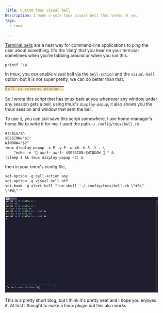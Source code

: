 ```yaml
---
Title: Custom tmux visual bell
Description: I made a cute tmux visual bell that barks at you
Tags: 
  - tmux

---
```


[Terminal bells](https://en.wikipedia.org/wiki/Bell_character) are a neat way
for command-line applications to ping the user about something. It's the 'ding'
that you hear on your terminal sometimes when you're tabbing around or when you
run this.

```
printf '\a'
```

In tmux, you can enable visual bell via the `bell-action` and the `visual-bell`
option, but it is not super pretty, we can do better than that.

![screenshot of a tmux bar with the text Bell in current window](/assets/img/blog/20250608-tmux_visual_bell_bad.png)

So I wrote this script that has tmux bark at you whenever any window under any
session gets a bell, using tmux's `display-popup`, it also shows you the tmux
session and window that sent the bell.

To use it, you can just save this script somewhere, I use home-manager's
home.file to write it for me. I used the path `~/.config/tmux/bell.sh`

```
#!/bin/sh
SESSION="$1"
WINDOW="$2"
tmux display-popup -x P -y P -w 40 -h 3 -t . \
    "echo -n '🦴 awrf~ awrf~ $SESSION:$WINDOW 🦴'" &
(sleep 1 && tmux display-popup -C) &
```

then in your tmux's config file,

```
set-option -g bell-action any
set-option -g visual-bell off
set-hook -g alert-bell "run-shell '~/.config/tmux/bell.sh \"#S\" \"#W\"'"
```

![screenshot of a terminal and a popup with the bell message at the bottom left](/assets/img/blog/20250608-tmux_visual_bell.png)

This is a pretty short blog, but I think it's pretty neat and I hope you enjoyed
it. At first I thought to make a tmux plugin but this also works.
